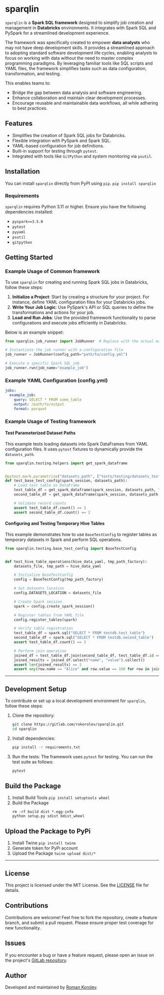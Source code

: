 # sparqlin

`sparqlin` is a **Spark SQL framework** designed to simplify job creation and management in **Databricks** environments. 
It integrates with Spark SQL and PySpark for a streamlined development experience.

The framework was specifically created to empower **data analysts** who may not have deep development skills. 
It provides a streamlined approach to adopting standard software development life cycles, 
enabling analysts to focus on working with data without the need to master complex programming paradigms. 
By leveraging familiar tools like SQL scripts and YAML files, the framework simplifies tasks such as data configuration, transformation, and testing.

This enables teams to:
- Bridge the gap between data analysis and software engineering.
- Enhance collaboration and maintain clear development processes.
- Encourage reusable and maintainable data workflows, all while adhering to best practices.

## Features
- Simplifies the creation of Spark SQL jobs for Databricks.
- Flexible integration with PySpark and Spark SQL.
- YAML-based configuration for job definitions.
- Built-in support for testing through `pytest`.
- Integrated with tools like `GitPython` and system monitoring via `psutil`.

## Installation
You can install `sparqlin` directly from PyPI using `pip`.
`pip install sparqlin`

### Requirements
`sparqlin` requires Python 3.11 or higher. Ensure you have the following dependencies installed:
- `pyspark>=3.5.0`
- `pytest`
- `pyyaml`
- `psutil`
- `gitpython`

## Getting Started
### Example Usage of Common framework
To use `sparqlin` for creating and running Spark SQL jobs in Databricks, follow these steps:
1. **Initialize a Project**: Start by creating a structure for your project. For instance, define YAML configuration files 
   for your Databricks jobs.
2. **Write Your Job Logic**: Use PySpark's API or SQL queries to define the transformations and actions for your job.
3. **Load and Run Jobs**: Use the provided framework functionality to parse configurations and execute jobs efficiently in Databricks.

Below is an example snippet:

```python
from sparqlin.job_runner import JobRunner  # Replace with the actual module if applicable

# Instantiate the job runner with a configuration file
job_runner = JobRunner(config_path="path/to/config.yml")

# Execute a specific Spark SQL job
job_runner.run(job_name="example_job")
```

### Example YAML Configuration (config.yml)
```yaml
jobs:
  example_job:
    query: SELECT * FROM some_table
    output: /path/to/output
    format: parquet
```

### Example Usage of Testing framework
#### Test Parameterized Dataset Paths
This example tests loading datasets into Spark DataFrames from YAML configuration files. It uses `pytest` fixtures to dynamically provide the `datasets_path`.
```python
from sparqlin.testing.helpers import get_spark_dataframe


@pytest.mark.parametrize("datasets_path", ["tests/testing/datasets_test/datasets.yml"], indirect=True)
def test_base_test_config(spark_session, datasets_path):
    # Load test table as DataFrame
    test_table_df = get_spark_dataframe(spark_session, datasets_path, "testdb.test_table")
    second_table_df = get_spark_dataframe(spark_session, datasets_path, "testdb.second_table")

    # Validate record counts
    assert test_table_df.count() == 3
    assert second_table_df.count() == 2
```
#### Configuring and Testing Temporary Hive Tables
This example demonstrates how to use `BaseTestConfig` to register tables as temporary datasets in Spark and perform SQL operations.
```python
from sparqlin.testing.base_test_config import BaseTestConfig


def test_hive_table_operations(hive_data_yaml, tmp_path_factory):
    datasets_file, tmp_path = hive_data_yaml

    # Initialize BaseTestConfig
    config = BaseTestConfig(tmp_path_factory)

    # Set datasets location
    config.DATASETS_LOCATION = datasets_file

    # Create Spark session
    spark = config.create_spark_session()

    # Register tables from YAML file
    config.register_tables(spark)

    # Verify table registration
    test_table_df = spark.sql("SELECT * FROM testdb.test_table")
    second_table_df = spark.sql("SELECT * FROM testdb.second_table")
    assert test_table_df.count() == 3

    # Perform join operation
    joined_df = test_table_df.join(second_table_df, test_table_df.id == second_table_df.id)
    joined_results = joined_df.select("name", "value").collect()
    assert len(joined_results) == 2
    assert any(row.name == "Alice" and row.value == 100 for row in joined_results)

```

***

## Development Setup
To contribute or set up a local development environment for `sparqlin`, follow these steps:
1. Clone the repository:
   ```Bash
   git clone https://gitlab.com/rokorolev/sparqlin.git
   cd sparqlin
   ```
2. Install dependencies:
   ```Bash
   pip install -r requirements.txt
   ```
3. Run the tests:
   The framework uses `pytest` for testing. You can run the test suite as follows:
   ```Bash
   pytest
   ```

## Build the Package
1. Install Build Tools
   `pip install setuptools wheel`
2. Build the Package
   ```
   rm -rf build dist *.egg-info
   python setup.py sdist bdist_wheel
   ```
## Upload the Package to PyPi
1. Install Twine
   `pip install twine`
2. Generate token for PyPi account
3. Upload the Package
   `twine upload dist/*`

***

## License
This project is licensed under the MIT License. See the [LICENSE](LICENSE) file for details.
## Contributions
Contributions are welcome! Feel free to fork the repository, create a feature branch, and submit a pull request. Please ensure proper test coverage for new functionality.
## Issues
If you encounter a bug or have a feature request, please open an issue on the project's [GitLab repository](https://gitlab.com/rokorolev/sparqlin).
## Author
Developed and maintained by [Roman Korolev](https://rokorolev.gitlab.io/).